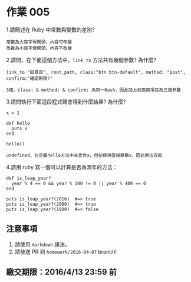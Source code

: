 # 作業 005

1.請簡述在 Ruby 中常數與變數的差別?
```
常數為大寫字母開頭，內容可改變
改數為小寫字母開頭，內容不改變
```
2.請問，在下面這個方法中，`link_to` 方法共有幾個參數? 為什麼?

```
link_to "回首頁", root_path, class:"btn btn-default", method: "post", confirm:"確認刪除?"
```
```
3個，class: & method: & confirm: 為同一Hash，因此加上前面兩項目為三個參數
```
3.請問執行下面這段程式碼會得到什麼結果? 為什麼?

```
x = 1

def hello
  puts x
end

hello()
```
```
undefined，在定義hello方法中未宣告x，但卻使用區域變數x，因此無法存取
```
4.請用 ruby 寫一個可以計算是否為潤年的方法：

```
def is_leap_year?
  year % 4 == 0 && year % 100 != 0 || year % 400 == 0
end

puts is_leap_year?(2016)  #=> true
puts is_leap_year?(2000)  #=> true
puts is_leap_year?(1900)  #=> false
```

## 注意事項

1. 請使用 `markdown` 語法。
2. 請發送 PR 到 `homework/2016-04-07` branch!

## 繳交期限：2016/4/13 23:59 前
